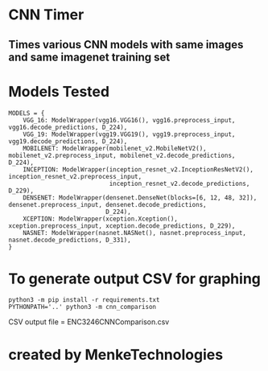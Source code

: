 # CNN Timer

## Times various CNN models with same images and same imagenet training set

# Models Tested

```
MODELS = {
    VGG_16: ModelWrapper(vgg16.VGG16(), vgg16.preprocess_input, vgg16.decode_predictions, D_224),
    VGG_19: ModelWrapper(vgg19.VGG19(), vgg19.preprocess_input, vgg19.decode_predictions, D_224),
    MOBILENET: ModelWrapper(mobilenet_v2.MobileNetV2(), mobilenet_v2.preprocess_input, mobilenet_v2.decode_predictions, D_224),
    INCEPTION: ModelWrapper(inception_resnet_v2.InceptionResNetV2(), inception_resnet_v2.preprocess_input,
                            inception_resnet_v2.decode_predictions, D_229),
    DENSENET: ModelWrapper(densenet.DenseNet(blocks=[6, 12, 48, 32]), densenet.preprocess_input, densenet.decode_predictions,
                           D_224),
    XCEPTION: ModelWrapper(xception.Xception(), xception.preprocess_input, xception.decode_predictions, D_229),
    NASNET: ModelWrapper(nasnet.NASNet(), nasnet.preprocess_input, nasnet.decode_predictions, D_331),
}
```

# To generate output CSV for graphing

```
python3 -m pip install -r requirements.txt
PYTHONPATH='..' python3 -m cnn_comparison
```

CSV output file = ENC3246CNNComparison.csv

# created by MenkeTechnologies

